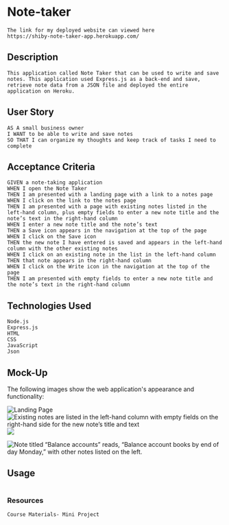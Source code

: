 # Note-taker

```
The link for my deployed website can viewed here
https://shiby-note-taker-app.herokuapp.com/
```

## Description

```
This application called Note Taker that can be used to write and save notes. This application used Express.js as a back-end and save, retrieve note data from a JSON file and deployed the entire application on Heroku.
```

## User Story

```
AS A small business owner
I WANT to be able to write and save notes
SO THAT I can organize my thoughts and keep track of tasks I need to complete
```

## Acceptance Criteria

```
GIVEN a note-taking application
WHEN I open the Note Taker
THEN I am presented with a landing page with a link to a notes page
WHEN I click on the link to the notes page
THEN I am presented with a page with existing notes listed in the left-hand column, plus empty fields to enter a new note title and the note’s text in the right-hand column
WHEN I enter a new note title and the note’s text
THEN a Save icon appears in the navigation at the top of the page
WHEN I click on the Save icon
THEN the new note I have entered is saved and appears in the left-hand column with the other existing notes
WHEN I click on an existing note in the list in the left-hand column
THEN that note appears in the right-hand column
WHEN I click on the Write icon in the navigation at the top of the page
THEN I am presented with empty fields to enter a new note title and the note’s text in the right-hand column
```

## Technologies Used

```
Node.js
Express.js
HTML
CSS
JavaScript
Json
```

## Mock-Up

The following images show the web application's appearance and functionality:

![Landing Page](./1.png)
![Existing notes are listed in the left-hand column with empty fields on the right-hand side for the new note’s title and text](./1.png)
![](./1.png)

![Note titled “Balance accounts” reads, “Balance account books by end of day Monday,” with other notes listed on the left.](.png)

## Usage

```

```

### Resources

```
Course Materials- Mini Project

```
